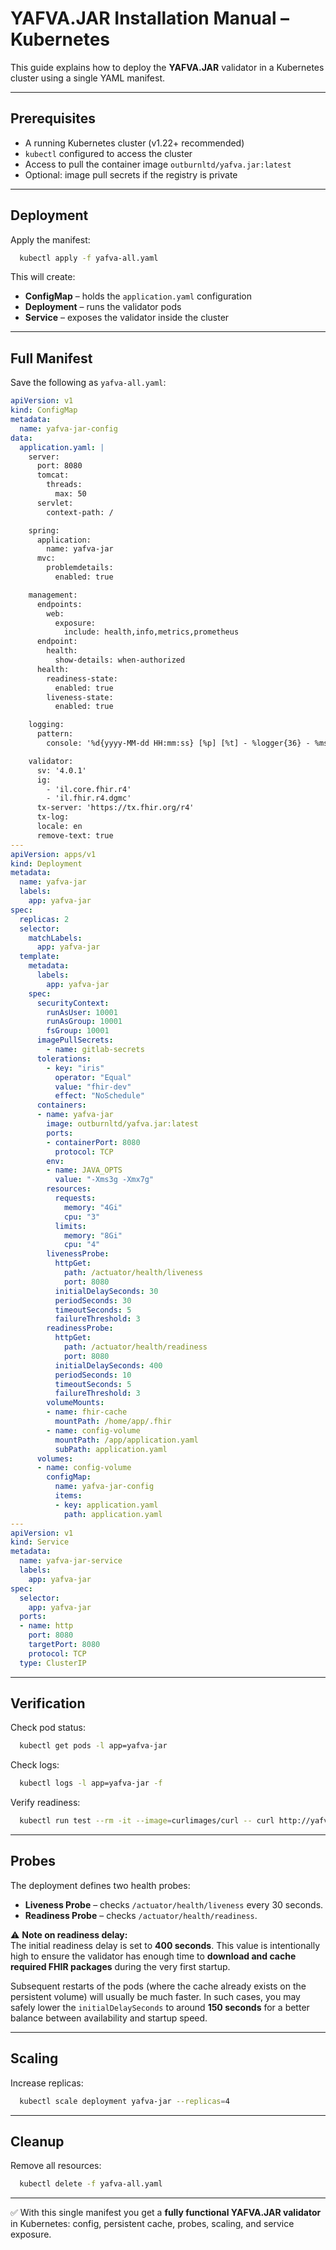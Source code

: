 # YAFVA.JAR Installation Manual – Kubernetes

This guide explains how to deploy the **YAFVA.JAR** validator in a Kubernetes cluster using a single YAML manifest.

---

## Prerequisites

- A running Kubernetes cluster (v1.22+ recommended)  
- `kubectl` configured to access the cluster  
- Access to pull the container image `outburnltd/yafva.jar:latest`  
- Optional: image pull secrets if the registry is private  

---

## Deployment

Apply the manifest:

```sh
  kubectl apply -f yafva-all.yaml
```

This will create:

- **ConfigMap** – holds the `application.yaml` configuration  
- **Deployment** – runs the validator pods  
- **Service** – exposes the validator inside the cluster  

---

## Full Manifest

Save the following as `yafva-all.yaml`:

```yaml
apiVersion: v1
kind: ConfigMap
metadata:
  name: yafva-jar-config
data:
  application.yaml: |
    server:
      port: 8080
      tomcat:
        threads:
          max: 50
      servlet:
        context-path: /

    spring:
      application:
        name: yafva-jar
      mvc:
        problemdetails:
          enabled: true

    management:
      endpoints:
        web:
          exposure:
            include: health,info,metrics,prometheus
      endpoint:
        health:
          show-details: when-authorized
      health:
        readiness-state:
          enabled: true
        liveness-state:
          enabled: true

    logging:
      pattern:
        console: '%d{yyyy-MM-dd HH:mm:ss} [%p] [%t] - %logger{36} - %msg%n'

    validator:
      sv: '4.0.1'
      ig:
        - 'il.core.fhir.r4'
        - 'il.fhir.r4.dgmc'
      tx-server: 'https://tx.fhir.org/r4'
      tx-log:
      locale: en
      remove-text: true
---
apiVersion: apps/v1
kind: Deployment
metadata:
  name: yafva-jar
  labels:
    app: yafva-jar
spec:
  replicas: 2
  selector:
    matchLabels:
      app: yafva-jar
  template:
    metadata:
      labels:
        app: yafva-jar
    spec:
      securityContext:
        runAsUser: 10001
        runAsGroup: 10001
        fsGroup: 10001
      imagePullSecrets:
        - name: gitlab-secrets
      tolerations:
        - key: "iris"
          operator: "Equal"
          value: "fhir-dev"
          effect: "NoSchedule"
      containers:
      - name: yafva-jar
        image: outburnltd/yafva.jar:latest
        ports:
        - containerPort: 8080
          protocol: TCP
        env:
        - name: JAVA_OPTS
          value: "-Xms3g -Xmx7g"
        resources:
          requests:
            memory: "4Gi"
            cpu: "3"
          limits:
            memory: "8Gi"
            cpu: "4"
        livenessProbe:
          httpGet:
            path: /actuator/health/liveness
            port: 8080
          initialDelaySeconds: 30
          periodSeconds: 30
          timeoutSeconds: 5
          failureThreshold: 3
        readinessProbe:
          httpGet:
            path: /actuator/health/readiness
            port: 8080
          initialDelaySeconds: 400
          periodSeconds: 10
          timeoutSeconds: 5
          failureThreshold: 3
        volumeMounts:
        - name: fhir-cache
          mountPath: /home/app/.fhir
        - name: config-volume
          mountPath: /app/application.yaml
          subPath: application.yaml
      volumes:
      - name: config-volume
        configMap:
          name: yafva-jar-config
          items:
          - key: application.yaml
            path: application.yaml
---
apiVersion: v1
kind: Service
metadata:
  name: yafva-jar-service
  labels:
    app: yafva-jar
spec:
  selector:
    app: yafva-jar
  ports:
  - name: http
    port: 8080
    targetPort: 8080
    protocol: TCP
  type: ClusterIP
```

---

## Verification

Check pod status:

```sh
  kubectl get pods -l app=yafva-jar
```

Check logs:

```sh
  kubectl logs -l app=yafva-jar -f
```

Verify readiness:

```sh
  kubectl run test --rm -it --image=curlimages/curl -- curl http://yafva-jar-service:8080/info | jq .
```

---

## Probes

The deployment defines two health probes:

- **Liveness Probe** – checks `/actuator/health/liveness` every 30 seconds.  
- **Readiness Probe** – checks `/actuator/health/readiness`.  

⚠️ **Note on readiness delay:**  
The initial readiness delay is set to **400 seconds**. This value is intentionally high to ensure the validator has enough time to **download and cache required FHIR packages** during the very first startup.  

Subsequent restarts of the pods (where the cache already exists on the persistent volume) will usually be much faster. In such cases, you may safely lower the `initialDelaySeconds` to around **150 seconds** for a better balance between availability and startup speed.

---

## Scaling

Increase replicas:

```sh
  kubectl scale deployment yafva-jar --replicas=4
```

---

## Cleanup

Remove all resources:

```sh
  kubectl delete -f yafva-all.yaml
```

---

✅ With this single manifest you get a **fully functional YAFVA.JAR validator** in Kubernetes: config, persistent cache, probes, scaling, and service exposure.
